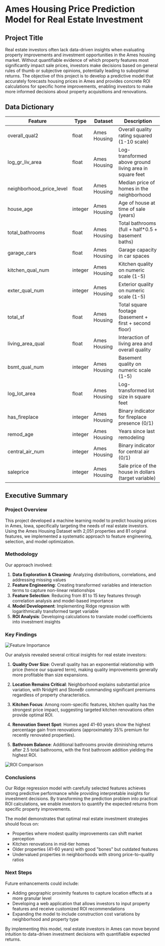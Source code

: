 # Ames Housing Price Prediction Model for Real Estate Investment

## Project Title

Real estate investors often lack data-driven insights when evaluating property improvements and investment opportunities in the Ames housing market. Without quantifiable evidence of which property features most significantly impact sale prices, investors make decisions based on general rules of thumb or subjective opinions, potentially leading to suboptimal returns. The objective of this project is to develop a predictive model that accurately forecasts housing prices in Ames and provides concrete ROI calculations for specific home improvements, enabling investors to make more informed decisions about property acquisitions and renovations.

## Data Dictionary

| Feature | Type | Dataset | Description |
|---------|------|---------|-------------|
| overall_qual2 | float | Ames Housing | Overall quality rating squared (1-10 scale) |
| log_gr_liv_area | float | Ames Housing | Log-transformed above ground living area in square feet |
| neighborhood_price_level | float | Ames Housing | Median price of homes in the neighborhood |
| house_age | integer | Ames Housing | Age of house at time of sale (years) |
| total_bathrooms | float | Ames Housing | Total bathrooms (full + half*0.5 + basement baths) |
| garage_cars | float | Ames Housing | Garage capacity in car spaces |
| kitchen_qual_num | integer | Ames Housing | Kitchen quality on numeric scale (1-5) |
| exter_qual_num | integer | Ames Housing | Exterior quality on numeric scale (1-5) |
| total_sf | float | Ames Housing | Total square footage (basement + first + second floor) |
| living_area_qual | float | Ames Housing | Interaction of living area and overall quality |
| bsmt_qual_num | integer | Ames Housing | Basement quality on numeric scale (1-5) |
| log_lot_area | float | Ames Housing | Log-transformed lot size in square feet |
| has_fireplace | integer | Ames Housing | Binary indicator for fireplace presence (0/1) |
| remod_age | integer | Ames Housing | Years since last remodeling |
| central_air_num | integer | Ames Housing | Binary indicator for central air (0/1) |
| saleprice | integer | Ames Housing | Sale price of the house in dollars (target variable) |

## Executive Summary

### Project Overview
This project developed a machine learning model to predict housing prices in Ames, Iowa, specifically targeting the needs of real estate investors. Using the Ames Housing Dataset with 2,051 properties and 81 original features, we implemented a systematic approach to feature engineering, selection, and model optimization.

### Methodology
Our approach involved:
1. **Data Exploration & Cleaning**: Analyzing distributions, correlations, and addressing missing values
2. **Feature Engineering**: Creating transformed variables and interaction terms to capture non-linear relationships
3. **Feature Selection**: Reducing from 81 to 15 key features through correlation analysis and model-based importance
4. **Model Development**: Implementing Ridge regression with logarithmically transformed target variable
5. **ROI Analysis**: Developing calculations to translate model coefficients into investment insights

### Key Findings

![Feature Importance](feature_importance.png)

Our analysis revealed several critical insights for real estate investors:

1. **Quality Over Size**: Overall quality has an exponential relationship with price (hence our squared term), making quality improvements generally more profitable than size expansions.

2. **Location Remains Critical**: Neighborhood explains substantial price variation, with NridgHt and StoneBr commanding significant premiums regardless of property characteristics.

3. **Kitchen Focus**: Among room-specific features, kitchen quality has the strongest price impact, suggesting targeted kitchen renovations often provide optimal ROI.

4. **Renovation Sweet Spot**: Homes aged 41-60 years show the highest percentage gain from renovations (approximately 35% premium for recently renovated properties).

5. **Bathroom Balance**: Additional bathrooms provide diminishing returns after 2.5 total bathrooms, with the first bathroom addition yielding the highest ROI.

![ROI Comparison](improvement_roi.png)

### Conclusions
Our Ridge regression model with carefully selected features achieves strong predictive performance while providing interpretable insights for investment decisions. By transforming the prediction problem into practical ROI calculations, we enable investors to quantify the expected returns from specific property improvements.

The model demonstrates that optimal real estate investment strategies should focus on:
- Properties where modest quality improvements can shift market perception
- Kitchen renovations in mid-tier homes
- Older properties (41-60 years) with good "bones" but outdated features
- Undervalued properties in neighborhoods with strong price-to-quality ratios

### Next Steps
Future enhancements could include:
- Adding geographic proximity features to capture location effects at a more granular level
- Developing a web application that allows investors to input property features and receive customized ROI recommendations
- Expanding the model to include construction cost variations by neighborhood and property type

By implementing this model, real estate investors in Ames can move beyond intuition to data-driven investment decisions with quantifiable expected returns.